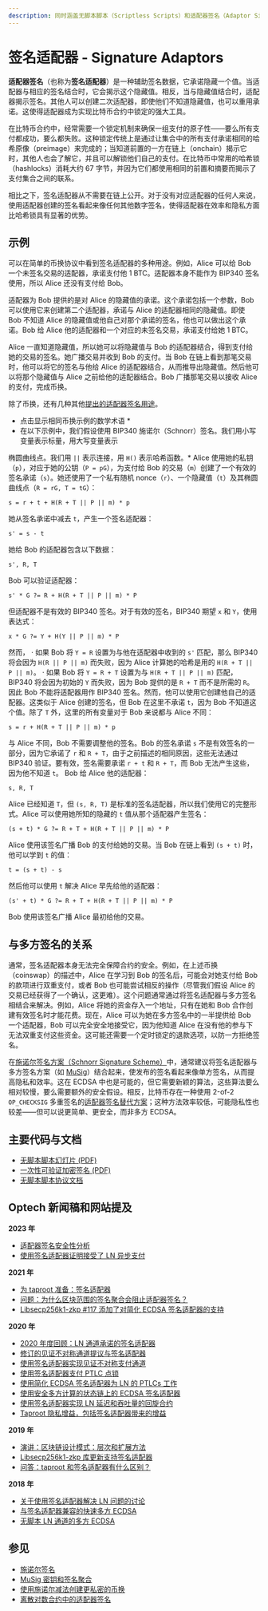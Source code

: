```yaml
---
description: 同时涵盖无脚本脚本（Scriptless Scripts）和适配器签名（Adaptor Signatures）
---
```


# 签名适配器 - Signature Adaptors

**适配器签名**（也称为**签名适配器**）是一种辅助签名数据，它承诺隐藏一个值。当适配器与相应的签名结合时，它会揭示这个隐藏值。相反，当与隐藏值结合时，适配器揭示签名。其他人可以创建二次适配器，即使他们不知道隐藏值，也可以重用承诺。这使得适配器成为实现比特币合约中锁定的强大工具。

在比特币合约中，经常需要一个锁定机制来确保一组支付的原子性——要么所有支付都成功，要么都失败。这种锁定传统上是通过让集合中的所有支付承诺相同的哈希原像（preimage）来完成的；当知道前置的一方在链上（onchain）揭示它时，其他人也会了解它，并且可以解锁他们自己的支付。在比特币中常用的哈希锁（hashlocks）消耗大约 67 字节，并因为它们都使用相同的前置和摘要而揭示了支付集合之间的联系。

相比之下，签名适配器从不需要在链上公开。对于没有对应适配器的任何人来说，使用适配器创建的签名看起来像任何其他数字签名，使得适配器在效率和隐私方面比哈希锁具有显著的优势。

## 示例

可以在简单的币换协议中看到签名适配器的多种用途。例如，Alice 可以给 Bob 一个未签名交易的适配器，承诺支付他 1 BTC。适配器本身不能作为 BIP340 签名使用，所以 Alice 还没有支付给 Bob。

适配器为 Bob 提供的是对 Alice 的隐藏值的承诺。这个承诺包括一个参数，Bob 可以使用它来创建第二个适配器，承诺与 Alice 的适配器相同的隐藏值。即使 Bob 不知道 Alice 的隐藏值或他自己对那个承诺的签名，他也可以做出这个承诺。Bob 给 Alice 他的适配器和一个对应的未签名交易，承诺支付给她 1 BTC。

Alice 一直知道隐藏值，所以她可以将隐藏值与 Bob 的适配器结合，得到支付给她的交易的签名。她广播交易并收到 Bob 的支付。当 Bob 在链上看到那笔交易时，他可以将它的签名与他给 Alice 的适配器结合，从而推导出隐藏值。然后他可以将那个隐藏值与 Alice 之前给他的适配器结合。Bob 广播那笔交易以接收 Alice 的支付，完成币换。

除了币换，还有几种其他[提出的适配器签名用途](https://github.com/ElementsProject/scriptless-scripts)。

* 点击显示相同币换示例的数学术语 \*
* 在以下示例中，我们假设使用 BIP340 施诺尔（Schnorr）签名。我们用小写变量表示标量，用大写变量表示

椭圆曲线点。我们用 `||` 表示连接，用 `H()` 表示哈希函数。\* Alice 使用她的私钥（`p`），对应于她的公钥（`P = pG`），为支付给 Bob 的交易（`m`）创建了一个有效的签名承诺（`s`）。她还使用了一个私有随机 nonce（`r`）、一个隐藏值（`t`）及其椭圆曲线点（`R = rG, T = tG`）：

`s = r + t + H(R + T || P || m) * p`

她从签名承诺中减去 `t`，产生一个签名适配器：

`s' = s - t`

她给 Bob 的适配器包含以下数据：

`s', R, T`

Bob 可以验证适配器：

`s' * G ?= R + H(R + T || P || m) * P`

但适配器不是有效的 BIP340 签名。对于有效的签名，BIP340 期望 `x` 和 `Y`，使用表达式：

`x * G ?= Y + H(Y || P || m) * P`

然而， · 如果 Bob 将 `Y = R` 设置为与他在适配器中收到的 `s'` 匹配，那么 BIP340 将会因为 `H(R || P || m)` 而失败，因为 Alice 计算她的哈希是用的 `H(R + T || P || m)`。 · 如果 Bob 将 `Y = R + T` 设置为与 `H(R + T || P || m)` 匹配，BIP340 将会因为初始的 `Y` 而失败，因为 Bob 提供的是 `R + T` 而不是所需的 `R`。 因此 Bob 不能将适配器用作 BIP340 签名。然而，他可以使用它创建他自己的适配器。这类似于 Alice 创建的签名，但 Bob 在这里不承诺 `t`，因为 Bob 不知道这个值。除了 `T` 外，这里的所有变量对于 Bob 来说都与 Alice 不同：

`s = r + H(R + T || P || m) * p`

与 Alice 不同，Bob 不需要调整他的签名。Bob 的签名承诺 `s` 不是有效签名的一部分，因为它承诺了 `r` 和 `R + T`，由于之前描述的相同原因，这些无法通过 BIP340 验证。要有效，签名需要承诺 `r + t` 和 `R + T`，而 Bob 无法产生这些，因为他不知道 `t`。 Bob 给 Alice 他的适配器：

`s, R, T`

Alice 已经知道 `T`，但 `(s, R, T)` 是标准的签名适配器，所以我们使用它的完整形式。Alice 可以使用她所知的隐藏的 `t` 值从那个适配器产生签名：

`(s + t) * G ?= R + T + H(R + T || P || m) * P`

Alice 使用该签名广播 Bob 的支付给她的交易。当 Bob 在链上看到 `(s + t)` 时，他可以学到 `t` 的值：

`t = (s + t) - s`

然后他可以使用 `t` 解决 Alice 早先给他的适配器：

`(s' + t) * G ?= R + T + H(R + T || P || m) * P`

Bob 使用该签名广播 Alice 最初给他的交易。

## 与多方签名的关系

通常，签名适配器本身无法完全保障合约的安全。例如，在上述币换（coinswap）的描述中，Alice 在学习到 Bob 的签名后，可能会对她支付给 Bob 的款项进行双重支付，或者 Bob 也可能尝试相反的操作（尽管我们假设 Alice 的交易已经获得了一个确认，这更难）。这个问题通常通过将签名适配器与多方签名相结合来解决。例如，Alice 将她的资金存入一个地址，只有在她和 Bob 合作创建有效签名时才能花费。现在，Alice 可以为她在多方签名中的一半提供给 Bob 一个适配器，Bob 可以完全安全地接受它，因为他知道 Alice 在没有他的参与下无法双重支付这些资金。这可能还需要一个定时锁定的退款选项，以防一方拒绝签名。

在[施诺尔签名方案（Schnorr Signature Scheme）](https://bitcoinops.org/en/topics/schnorr-signatures/)中，通常建议将签名适配器与多方签名方案（如 [MuSig](https://bitcoinops.org/en/topics/musig/)）结合起来，使发布的签名看起来像单方签名，从而提高隐私和效率。这在 ECDSA 中也是可能的，但它需要新颖的算法，这些算法要么相对较慢，要么需要额外的安全假设。相反，比特币存在一种使用 2-of-2 `OP_CHECKSIG` 多重签名的[适配器签名替代方案](https://github.com/LLFourn/one-time-VES/blob/master/main.pdf)；这种方法效率较低，可能隐私性也较差——但可以说更简单、更安全，而非多方 ECDSA。

## 主要代码与文档

* [无脚本脚本幻灯片 (PDF)](https://download.wpsoftware.net/bitcoin/wizardry/mw-slides/2017-05-milan-meetup/slides.pdf)
* [一次性可验证加密签名 (PDF)](https://github.com/LLFourn/one-time-VES/blob/master/main.pdf)
* [无脚本脚本协议文档](https://github.com/BlockstreamResearch/scriptless-scripts)

## Optech 新闻稿和网站提及

**2023 年**

* [适配器签名安全性分析](https://bitcoinops.org/en/newsletters/2023/05/03/#analysis-of-signature-adaptor-security)
* [使用签名适配器证明接受了 LN 异步支付](https://bitcoinops.org/en/newsletters/2023/02/01/#ln-async-proof-of-payment)

**2021 年**

* [为 taproot 准备：签名适配器](https://bitcoinops.org/en/newsletters/2021/08/18/#preparing-for-taproot-9-signature-adaptors)
* [问题：为什么区块范围的签名聚合会阻止适配器签名？](https://bitcoinops.org/en/newsletters/2021/06/30/#why-does-blockwide-signature-aggregation-prevent-adaptor-signatures)
* [Libsecp256k1-zkp #117 添加了对简化 ECDSA 签名适配器的支持](https://bitcoinops.org/en/newsletters/2021/04/28/#support-for-ecdsa-signature-adaptors-added-to-libsecp256k1-zkp)

**2020 年**

* [2020 年度回顾：LN 通道承诺的签名适配器](https://bitcoinops.org/en/newsletters/2020/12/23/#ptlcs)
* [修订的见证不对称通道提议与签名适配器](https://bitcoinops.org/en/newsletters/2020/10/14/#updated-witness-asymmetric-payment-channel-proposal)
* [使用签名适配器实现见证不对称支付通道](https://bitcoinops.org/en/newsletters/2020/09/02/#witness-asymmetric-payment-channels)
* [使用签名适配器支付 PTLC 点锁](https://bitcoinops.org/en/newsletters/2020/06/24/#continued-discussion-about-ln-atomicity-attack)
* [使用简化 ECDSA 签名适配器为 LN 的 PTLCs 工作](https://bitcoinops.org/en/newsletters/2020/04/08/#work-on-ptlcs-for-ln-using-simplified-ecdsa-adaptor-signatures)
* [使用安全多方计算的状态链上的 ECDSA 签名适配器](https://bitcoinops.org/en/newsletters/2020/04/01/#implementing-statechains-without-schnorr-or-eltoo)
* [使用签名适配器实现 LN 延迟和吞吐量的回旋合约](https://bitcoinops.org/en/newsletters/2020/02/26/#boomerang-redundancy-improves-latency-and-throughput-in-payment-channel-networks)
* [Taproot 隐私增益，包括签名适配器带来的增益](https://bitcoinops.org/en/newsletters/2020/02/19/#tap1)

**2019 年**

* [演讲：区块链设计模式：层次和扩展方法](https://bitcoinops.org/en/newsletters/2019/09/18/#blockchain-design-patterns-layers-and-scaling-approaches)
* [Libsecp256k1-zkp 库更新支持签名适配器](https://bitcoinops.org/en/newsletters/2019/02/26/#schnorr-ready-fork-of-libsecp256k1-available)
* [问答：taproot 和签名适配器有什么区别？](https://bitcoinops.org/en/newsletters/2019/02/26/#taproot-and-scriptless-scripts-both-use-schnorr-but-how-are-they-different)

**2018 年**

* [关于使用签名适配器解决 LN 问题的讨论](https://bitcoinops.org/en/newsletters/2018/11/06/#discussion-about-improving-lightning-payments)
* [与签名适配器兼容的快速多方 ECDSA](https://bitcoinops.org/en/newsletters/2018/10/23/#two-papers-published-on-fast-multiparty-ecdsa)
* [无脚本 LN 通道的多方 ECDSA](https://bitcoinops.org/en/newsletters/2018/10/09/#multiparty-ecdsa-for-scriptless-lightning-network-payment-channels)

## 参见

* [施诺尔签名](https://bitcoinops.org/en/topics/schnorr-signatures/)
* [MuSig 密钥和签名聚合](https://bitcoinops.org/en/topics/musig/)
* [使用施诺尔减法创建更私密的币换](https://joinmarket.me/blog/blog/flipping-the-scriptless-script-on-schnorr/)
* [离散对数合约中的适配器签名](https://lists.launchpad.net/mimblewimble/msg00485.html)
